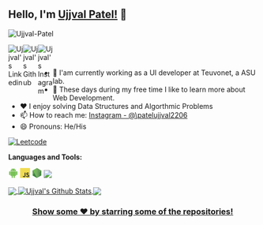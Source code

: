 ## Hello, I'm [Ujjval Patel!](https://ujjval-patel.github.io/Ujjval-Patel/) 👋

<p align="left"> <img src="https://komarev.com/ghpvc/?username=Ujjval-Patel &label=Views&color=brightgreen&style=plastic" alt="Ujjval-Patel" /> </p>

<a href="https://www.linkedin.com/in/patelujjval/">
  <img align="left" alt="Ujjval's Linkedin" width="30px" src="https://www.flaticon.com/svg/static/icons/svg/174/174857.svg" />
</a>
<a href="https://github.com/Ujjval-Patel/">
  <img align="left" alt="Ujjval's Github" width="30px" src="https://cdn.jsdelivr.net/npm/simple-icons@v3/icons/github.svg" />
</a>
<a href="https://instagram.com/patelujjval2206/">
  <img align="left" alt="Ujjval's Instagram" width="30px" src="https://image.flaticon.com/icons/png/512/2111/2111463.png" />
</a>

<br/>
<br/>



- :briefcase: I'am currently working as a UI developer at Teuvonet, a ASU lab. 
- 🌱 These days during my free time I like to learn more about Web Development. 
- ❤️ I enjoy solving Data Structures and Algorthmic Problems
- 📫 How to reach me: [Instagram - @\patelujjval2206](https://www.instagram.com/patelujjval2206/)
- 😄 Pronouns: He/His

[![Leetcode](https://img.shields.io/badge/Leetcode-1852-orange)](https://leetcode.com/Ujjval2206/)&nbsp;&nbsp;&nbsp;&nbsp;


**Languages and Tools:**  


<code><img height="20" src="https://raw.githubusercontent.com/github/explore/80688e429a7d4ef2fca1e82350fe8e3517d3494d/topics/android/android.png"></code>
<code><img height="20" src="https://raw.githubusercontent.com/github/explore/80688e429a7d4ef2fca1e82350fe8e3517d3494d/topics/javascript/javascript.png"></code>
<code><img height="20" src="https://raw.githubusercontent.com/github/explore/80688e429a7d4ef2fca1e82350fe8e3517d3494d/topics/nodejs/nodejs.png"></code>
<code><img height="20" src="https://raw.githubusercontent.com/isocpp/logos/master/cpp_logo.png"></code>


<a href="https://github.com/Ujjval-Patel">
  <img align="center" src="https://github-readme-stats.vercel.app/api/top-langs/?username=Ujjval-Patel&theme=light&hide_langs_below=1" />
</a>
<a href="https://github.com/Ujjval-Patel">
 <img align="center" src="https://github-readme-stats.vercel.app/api?username=Ujjval-Patel&show_icons=true&theme=light&line_height=27" alt="Ujjval's Github Stats"/>
</a>

<a href="https://github.com/sen-29/timetable">
  <img align="center" src="https://github-readme-stats.vercel.app/api/pin/?username=sen-29&repo=timetable&theme=light" />


<div align="center">

### Show some ❤️ by starring some of the repositories!

</div>

